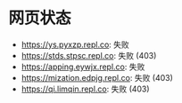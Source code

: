 # 网页状态
- https://ys.pyxzp.repl.co: 失败
- https://stds.stpsc.repl.co: 失败 (403)
- https://apping.eywjx.repl.co: 失败
- https://mization.edpjg.repl.co: 失败 (403)
- https://qi.limqin.repl.co: 失败 (403)
